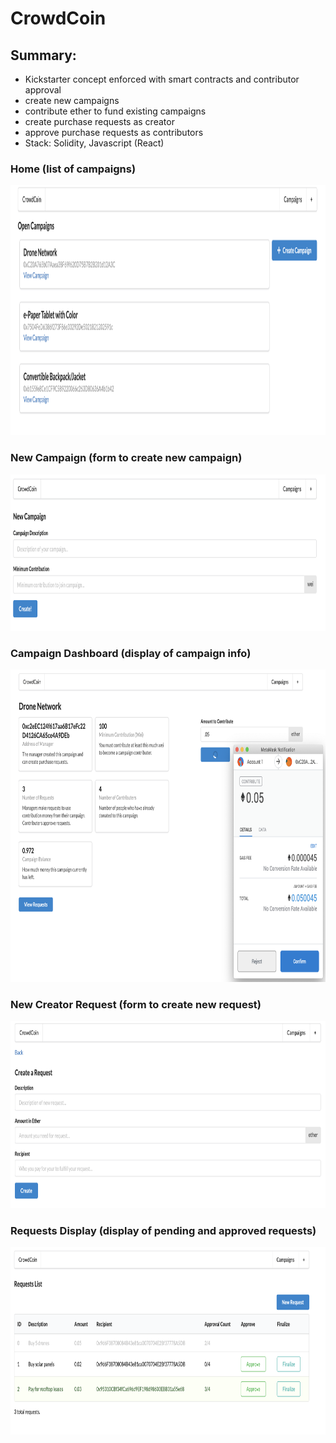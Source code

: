 # CrowdCoin

## Summary:
- Kickstarter concept enforced with smart contracts and contributor approval
- create new campaigns
- contribute ether to fund existing campaigns
- create purchase requests as creator
- approve purchase requests as contributors
- Stack: Solidity, Javascript (React)

### Home (list of campaigns)
<img src="https://raw.githubusercontent.com/ltchang2019/CrowdCoin/master/assets/home.png" width="8000" height="400" />
<br>

### New Campaign (form to create new campaign)
<img src="https://raw.githubusercontent.com/ltchang2019/CrowdCoin/master/assets/campaign_new.png" width="800" height="250" />
<br>

### Campaign Dashboard (display of campaign info)
<img src="https://raw.githubusercontent.com/ltchang2019/CrowdCoin/master/assets/campaign_home.png" width="800" height="500" />
<br>

### New Creator Request (form to create new request)
<img src="https://raw.githubusercontent.com/ltchang2019/CrowdCoin/master/assets/request_new.png" width="800" height="300" />
<br>

### Requests Display (display of pending and approved requests)
<img src="https://raw.githubusercontent.com/ltchang2019/CrowdCoin/master/assets/requests.png" width="800" height="300" />
<br>
